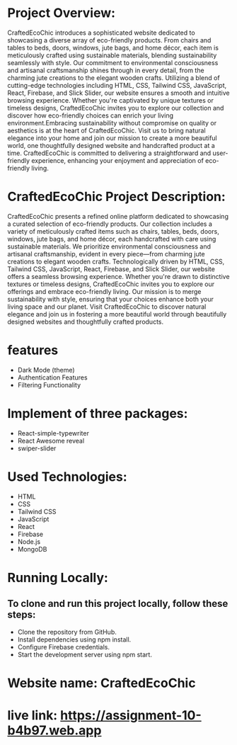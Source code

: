 # Project Overview: 
CraftedEcoChic introduces a sophisticated website dedicated to showcasing a diverse array of eco-friendly products. From chairs and tables to beds, doors, windows, jute bags, and home décor, each item is meticulously crafted using sustainable materials, blending sustainability seamlessly with style. Our commitment to environmental consciousness and artisanal craftsmanship shines through in every detail, from the charming jute creations to the elegant wooden crafts. Utilizing a blend of cutting-edge technologies including HTML, CSS, Tailwind CSS, JavaScript, React, Firebase, and Slick Slider, our website ensures a smooth and intuitive browsing experience. Whether you're captivated by unique textures or timeless designs, CraftedEcoChic invites you to explore our collection and discover how eco-friendly choices can enrich your living environment.Embracing sustainability without compromise on quality or aesthetics is at the heart of CraftedEcoChic. Visit us to bring natural elegance into your home and join our mission to create a more beautiful world, one thoughtfully designed website and handcrafted product at a time. CraftedEcoChic is committed to delivering a straightforward and user-friendly experience, enhancing your enjoyment and appreciation of eco-friendly living.




# CraftedEcoChic Project Description:
CraftedEcoChic presents a refined online platform dedicated to showcasing a curated selection of eco-friendly products. Our collection includes a variety of meticulously crafted items such as chairs, tables, beds, doors, windows, jute bags, and home décor, each handcrafted with care using sustainable materials. We prioritize environmental consciousness and artisanal craftsmanship, evident in every piece—from charming jute creations to elegant wooden crafts. Technologically driven by HTML, CSS, Tailwind CSS, JavaScript, React, Firebase, and Slick Slider, our website offers a seamless browsing experience. Whether you're drawn to distinctive textures or timeless designs, CraftedEcoChic invites you to explore our offerings and embrace eco-friendly living. Our mission is to merge sustainability with style, ensuring that your choices enhance both your living space and our planet. Visit CraftedEcoChic to discover natural elegance and join us in fostering a more beautiful world through beautifully designed websites and thoughtfully crafted products.



# features
- Dark Mode (theme)
- Authentication Features
- Filtering Functionality


# Implement of three packages:
- React-simple-typewriter
- React Awesome reveal
- swiper-slider

# Used Technologies:
- HTML
- CSS
- Tailwind CSS
- JavaScript
- React
- Firebase
- Node.js
- MongoDB

# Running Locally:

## To clone and run this project locally, follow these steps:
- Clone the repository from GitHub.
- Install dependencies using npm install.
- Configure Firebase credentials.
- Start the development server using npm start.


# Website name: CraftedEcoChic
# live link: https://assignment-10-b4b97.web.app
